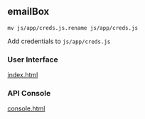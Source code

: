 ## emailBox  

    mv js/app/creds.js.rename js/app/creds.js
    
Add credentials to `js/app/creds.js`  

### User Interface  

[index.html]()

### API Console  

[console.html]()